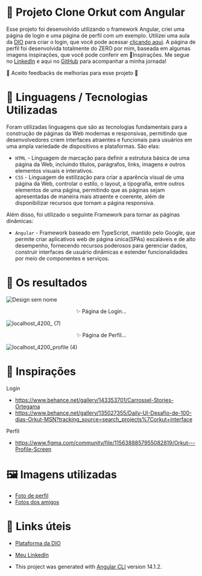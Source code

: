 # 📁 Projeto Clone Orkut com Angular

Esse projeto foi desenvolvido utilizando o framework Angular, criei uma página de login e uma página de perfil com um exemplo.
Utilizei uma aula da [DIO](https://www.dio.me/) para criar o login, que você pode acessar [clicando aqui](https://www.youtube.com/watch?v=12FuUrSQaMY&list=RDCMUCMxqhdELkftE8DuBZiwdPfg&index=5). A página de perfil foi desenvolvida totalmente do ZERO por mim, baseada em algumas imagens inspirações, que você pode conferir em 🎨Inspirações. Me segue no [LinkedIn](https://www.linkedin.com/in/brenda-antunes-silva/) e aqui no [GitHub](https://github.com/Brenda-A-S) para acompanhar a minha jornada!

🚨 Aceito feedbacks de melhorias para esse projeto 🚨

# 📌 Linguagens / Tecnologias Utilizadas

Foram utilizadas linguagens que são as tecnologias fundamentais para a construção de páginas da Web modernas e responsivas, permitindo que desenvolvedores criem interfaces atraentes e funcionais para usuários em uma ampla variedade de dispositivos e plataformas. São elas:
* `HTML` - Linguagem de marcação para definir a estrutura básica de uma página da Web, incluindo títulos, parágrafos, links, imagens e outros elementos visuais e interativos.
* `CSS` - Linguagem de estilização para criar a aparência visual de uma página da Web, controlar o estilo, o layout, a tipografia, entre outros elementos de uma página, permitindo que as páginas sejam apresentadas de maneira mais atraente e coerente, além de disponibilizar recursos que tornam a página responsiva.

Além disso, foi utilizado o seguinte Framework para tornar as páginas dinâmicas:
* `Angular` - Framework baseado em TypeScript, mantido pelo Google, que permite criar aplicativos web de página única(SPAs) escaláveis e de alto desempenho, fornecendo recursos poderosos para gerenciar dados, construir interfaces de usuário dinâmicas e estender funcionalidades por meio de componentes e serviços.

 # :open_file_folder: Os resultados
 
 ![Design sem nome](https://user-images.githubusercontent.com/69852246/235329031-664e5cc3-47ad-472a-82d6-12f43e81b75c.gif)
 
<div align="center">✨ Página de Login...</div>

![localhost_4200_ (7)](https://user-images.githubusercontent.com/69852246/235327943-83cb1586-7130-49f4-bf87-3d633e0515fe.png)

<div align="center">✨ Página de Perfil...</div>

![localhost_4200_profile (4)](https://user-images.githubusercontent.com/69852246/235327940-1a566729-1514-484a-8316-6113a88901db.png)

# 🎨 Inspirações

Login
* https://www.behance.net/gallery/143353701/Carrossel-Stories-Ortegama
* https://www.behance.net/gallery/135027355/Daily-UI-Desafio-de-100-dias-Orkut-MSN?tracking_source=search_projects%7Corkut+interface

Perfil
* https://www.figma.com/community/file/1156388857955082819/Orkut---Profile-Screen

# 🖼 Imagens utilizadas

* [Foto de perfil](https://br.freepik.com/serie/38680290)
* [Fotos dos amigos](https://br.freepik.com/autor/catalyststuff)
 
 # :link: Links úteis
* [Plataforma da DIO](https://www.dio.me/)
* [Meu LinkedIn](https://www.linkedin.com/in/brenda-antunes-silva/)

* This project was generated with [Angular CLI](https://github.com/angular/angular-cli) version 14.1.2.

